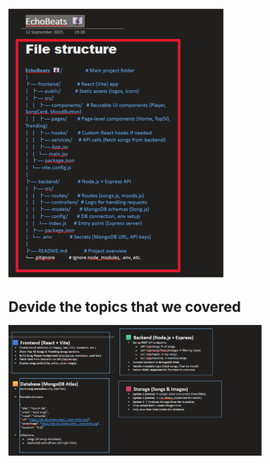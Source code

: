 <!-- lets know what the project do -->
![alt text](image.png)
<h1>Devide the topics that we covered </h1>

![alt text](image-1.png)